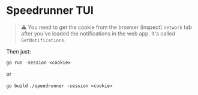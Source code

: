 # Speedrunner TUI

> :warning: You need to get the cookie from the browser (inspect) `network` tab after you've loaded the notifications in the web app. It's called `GetNotifications`.

Then just:

`go run -session <cookie>`

or 

`go build`
`./speedrunner -session <cookie>`
